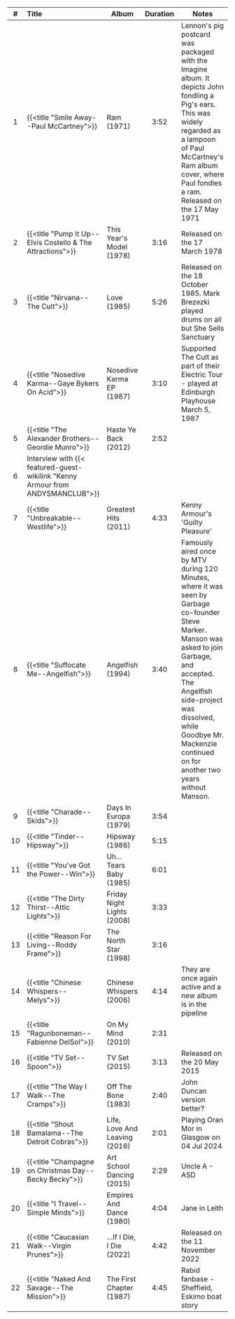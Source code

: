 | #  | Title                                                                          | Album                         | Duration | Notes                                                                                                                                                                                                                                                                         |
|:--:|:-------------------------------------------------------------------------------|-------------------------------|:--------:|-------------------------------------------------------------------------------------------------------------------------------------------------------------------------------------------------------------------------------------------------------------------------------|
| 1  | {{<title "Smile Away--Paul McCartney">}}                                       | Ram (1971)                    |   3:52   | Lennon's pig postcard was packaged with the Imagine album. It depicts John fondling a Pig's ears. This was widely regarded as a lampoon of Paul McCartney's Ram album cover, where Paul fondles a ram. Released on the 17 May 1971                                            |
| 2  | {{<title "Pump It Up--Elvis Costello & The Attractions">}}                     | This Year's Model (1978)      |   3:16   | Released on the 17 March 1978                                                                                                                                                                                                                                                 |
| 3  | {{<title "Nirvana--The Cult">}}                                                | Love (1985)                   |   5:26   | Released on the 18 October 1985. Mark Brezezki played drums on all but She Sells Sanctuary                                                                                                                                                                                    |
| 4  | {{<title "Nosedive Karma--Gaye Bykers On Acid">}}                              | Nosedive Karma EP (1987)      |   3:10   | Supported The Cult as part of their Electric Tour - played at Edinburgh Playhouse March 5, 1987                                                                                                                                                                               |
| 5  | {{<title "The Alexander Brothers--Geordie Munro">}}                            | Haste Ye Back (2012)          |   2:52   |                                                                                                                                                                                                                                                                               |
| 6  | Interview with {{< featured-guest-wikilink "Kenny Armour from ANDYSMANCLUB">}} |                               |          |                                                                                                                                                                                                                                                                               |
| 7  | {{<title "Unbreakable--Westlife">}}                                            | Greatest Hits (2011)          |   4:33   | Kenny Armour's 'Guilty Pleasure'                                                                                                                                                                                                                                              |
| 8  | {{<title "Suffocate Me--Angelfish">}}                                          | Angelfish (1994)              |   3:40   | Famously aired once by MTV during 120 Minutes, where it was seen by Garbage co-founder Steve Marker. Manson was asked to join Garbage, and accepted. The Angelfish side-project was dissolved, while Goodbye Mr. Mackenzie continued on for another two years without Manson. |
| 9  | {{<title "Charade--Skids">}}                                                   | Days In Europa (1979)         |   3:54   |                                                                                                                                                                                                                                                                               |
| 10 | {{<title "Tinder--Hipsway">}}                                                  | Hipsway (1986)                |   5:15   |                                                                                                                                                                                                                                                                               |
| 11 | {{<title "You've Got the Power--Win">}}                                        | Uh... Tears Baby (1985)       |   6:01   |                                                                                                                                                                                                                                                                               |
| 12 | {{<title "The Dirty Thirst--Attic Lights">}}                                   | Friday Night Lights (2008)    |   3:33   |                                                                                                                                                                                                                                                                               |
| 13 | {{<title "Reason For Living--Roddy Frame">}}                                   | The North Star (1998)         |   3:16   |                                                                                                                                                                                                                                                                               |
| 14 | {{<title "Chinese Whispers--Melys">}}                                          | Chinese Whispers (2006)       |   4:14   | They are once again active and a new album is in the pipeline                                                                                                                                                                                                                 |
| 15 | {{<title "Ragunboneman--Fabienne DelSol">}}                                    | On My Mind (2010)             |   2:31   |                                                                                                                                                                                                                                                                               |
| 16 | {{<title "TV Set--Spoon">}}                                                    | TV Set (2015)                 |   3:13   | Released on the 20 May 2015                                                                                                                                                                                                                                                   |
| 17 | {{<title "The Way I Walk--The Cramps">}}                                       | Off The Bone (1983)           |   2:40   | John Duncan version better?                                                                                                                                                                                                                                                   |
| 18 | {{<title "Shout Bamalama--The Detroit Cobras">}}                               | Life, Love And Leaving (2016) |   2:01   | Playing Oran Mor in Glasgow on 04 Jul 2024                                                                                                                                                                                                                                    |
| 19 | {{<title "Champagne on Christmas Day--Becky Becky">}}                          | Art School Dancing (2015)     |   2:29   | Uncle A - ASD                                                                                                                                                                                                                                                                 |
| 20 | {{<title "I Travel--Simple Minds">}}                                           | Empires And Dance (1980)      |   4:04   | Jane in Leith                                                                                                                                                                                                                                                                 |
| 21 | {{<title "Caucasian Walk--Virgin Prunes">}}                                    | …If I Die, I Die (2022)       |   4:42   | Released on the 11 November 2022                                                                                                                                                                                                                                              |
| 22 | {{<title "Naked And Savage--The Mission">}}                                    | The First Chapter (1987)      |   4:45   | Rabid fanbase - Sheffield, Eskimo boat story                                                                                                                                                                                                                                  |

